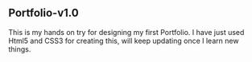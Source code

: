## Portfolio-v1.0

This is my hands on try for designing my first Portfolio.
I have just used Html5 and CSS3 for creating this, will keep updating once I learn new things.
